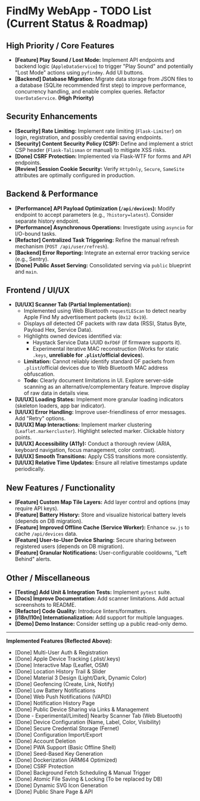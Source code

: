 # FindMy WebApp - TODO List (Current Status & Roadmap)

## High Priority / Core Features

*   **[Feature] Play Sound / Lost Mode:** Implement API endpoints and backend logic (`AppleDataService`) to trigger "Play Sound" and potentially "Lost Mode" actions using `pyfindmy`. Add UI buttons.
*   **[Backend] Database Migration:** Migrate data storage from JSON files to a database (SQLite recommended first step) to improve performance, concurrency handling, and enable complex queries. Refactor `UserDataService`. **(High Priority)**

## Security Enhancements

*   **[Security] Rate Limiting:** Implement rate limiting (`Flask-Limiter`) on login, registration, and possibly credential saving endpoints.
*   **[Security] Content Security Policy (CSP):** Define and implement a strict CSP header (`Flask-Talisman` or manual) to mitigate XSS risks.
*   **[Done] CSRF Protection:** Implemented via Flask-WTF for forms and API endpoints.
*   **[Review] Session Cookie Security:** Verify `HttpOnly`, `Secure`, `SameSite` attributes are optimally configured in production.

## Backend & Performance

*   **[Performance] API Payload Optimization (`/api/devices`):** Modify endpoint to accept parameters (e.g., `?history=latest`). Consider separate history endpoint.
*   **[Performance] Asynchronous Operations:** Investigate using `asyncio` for I/O-bound tasks.
*   **[Refactor] Centralized Task Triggering:** Refine the manual refresh mechanism (`POST /api/user/refresh`).
*   **[Backend] Error Reporting:** Integrate an external error tracking service (e.g., Sentry).
*   **[Done] Public Asset Serving:** Consolidated serving via `public` blueprint and `main`.

## Frontend / UI/UX

*   **[UI/UX] Scanner Tab (Partial Implementation):**
    *   Implemented using Web Bluetooth `requestLEScan` to detect nearby Apple Find My advertisement packets (`0x12 0x19`).
    *   Displays *all* detected OF packets with raw data (RSSI, Status Byte, Payload Hex, Service Data).
    *   Highlights owned devices identified via:
        *   Haystack Service Data UUID `0xFD6F` (if firmware supports it).
        *   Experimental iterative MAC reconstruction (Works for static `.keys`, **unreliable for `.plist`/official devices**).
    *   **Limitation:** Cannot reliably identify standard OF packets from `.plist`/official devices due to Web Bluetooth MAC address obfuscation.
    *   **Todo:** Clearly document limitations in UI. Explore server-side scanning as an alternative/complementary feature. Improve display of raw data in details view.
*   **[UI/UX] Loading States:** Implement more granular loading indicators (skeleton loaders, app bar indicator).
*   **[UI/UX] Error Handling:** Improve user-friendliness of error messages. Add "Retry" options.
*   **[UI/UX] Map Interactions:** Implement marker clustering (`Leaflet.markercluster`). Highlight selected marker. Clickable history points.
*   **[UI/UX] Accessibility (A11y):** Conduct a thorough review (ARIA, keyboard navigation, focus management, color contrast).
*   **[UI/UX] Smooth Transitions:** Apply CSS transitions more consistently.
*   **[UI/UX] Relative Time Updates:** Ensure all relative timestamps update periodically.

## New Features / Functionality

*   **[Feature] Custom Map Tile Layers:** Add layer control and options (may require API keys).
*   **[Feature] Battery History:** Store and visualize historical battery levels (depends on DB migration).
*   **[Feature] Improved Offline Cache (Service Worker):** Enhance `sw.js` to cache `/api/devices` data.
*   **[Feature] User-to-User Device Sharing:** Secure sharing between registered users (depends on DB migration).
*   **[Feature] Granular Notifications:** User-configurable cooldowns, "Left Behind" alerts.

## Other / Miscellaneous

*   **[Testing] Add Unit & Integration Tests:** Implement `pytest` suite.
*   **[Docs] Improve Documentation:** Add scanner limitations. Add actual screenshots to README.
*   **[Refactor] Code Quality:** Introduce linters/formatters.
*   **[i18n/l10n] Internationalization:** Add support for multiple languages.
*   **[Demo] Demo Instance:** Consider setting up a public read-only demo.

---
**Implemented Features (Reflected Above):**

*   [Done] Multi-User Auth & Registration
*   [Done] Apple Device Tracking (.plist/.keys)
*   [Done] Interactive Map (Leaflet, OSM)
*   [Done] Location History Trail & Slider
*   [Done] Material 3 Design (Light/Dark, Dynamic Color)
*   [Done] Geofencing (Create, Link, Notify)
*   [Done] Low Battery Notifications
*   [Done] Web Push Notifications (VAPID)
*   [Done] Notification History Page
*   [Done] Public Device Sharing via Links & Management
*   [Done - Experimental/Limited] Nearby Scanner Tab (Web Bluetooth)
*   [Done] Device Configuration (Name, Label, Color, Visibility)
*   [Done] Secure Credential Storage (Fernet)
*   [Done] Configuration Import/Export
*   [Done] Account Deletion
*   [Done] PWA Support (Basic Offline Shell)
*   [Done] Seed-Based Key Generation
*   [Done] Dockerization (ARM64 Optimized)
*   [Done] CSRF Protection
*   [Done] Background Fetch Scheduling & Manual Trigger
*   [Done] Atomic File Saving & Locking (To be replaced by DB)
*   [Done] Dynamic SVG Icon Generation
*   [Done] Public Share Page & API